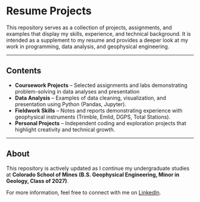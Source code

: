 # Resume Projects
This repository serves as a collection of projects, assignments, and examples that display my skills, experience, and technical background. It is intended as a supplement to my resume and provides a deeper look at my work in programming, data analysis, and geophysical engineering.

---

## Contents
- **Coursework Projects** – Selected assignments and labs demonstrating problem-solving in data analyses and presentation
- **Data Analysis** – Examples of data cleaning, visualization, and presentation using Python (Pandas, Jupyter).  
- **Fieldwork Skills** – Notes and reports demonstrating experience with geophysical instruments (Trimble, Emlid, DGPS, Total Stations).  
- **Personal Projects** – Independent coding and exploration projects that highlight creativity and technical growth.  

---

## About
This repository is actively updated as I continue my undergraduate studies at **Colorado School of Mines (B.S. Geophysical Engineering, Minor in Geology, Class of 2027)**.  

For more information, feel free to connect with me on [LinkedIn](https://www.linkedin.com).  
